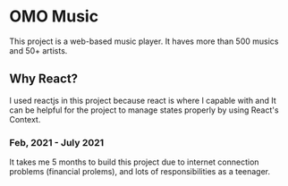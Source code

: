 # OMO Music

This project is a web-based music player. It haves more than 500 musics and 50+ artists.

## Why React?

I used reactjs in this project because react is where I capable with and It can be helpful for the project to manage states properly by using React's Context.

### Feb, 2021 - July 2021

It takes me 5 months to build this project due to internet connection problems (financial prolems), and lots of responsibilities as a teenager.
